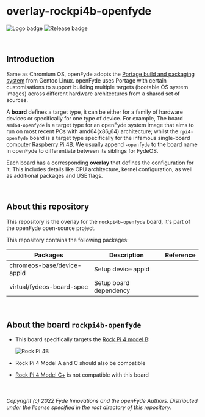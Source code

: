 # overlay-rockpi4b-openfyde

![Logo badge](https://img.shields.io/endpoint?url=https%3A%2F%2Fopenfyde-badge-wivuxrq8xzvh.runkit.sh%2F) ![Release badge](https://img.shields.io/github/v/release/openFyde/overlay-rockpi4b-openfyde?label=latest%20release%20image)

<br>

## Introduction
Same as Chromium OS, openFyde adopts the [Portage build and packaging system](https://wiki.gentoo.org/wiki/Portage) from Gentoo Linux. openFyde uses Portage with certain customisations to support building multiple targets (bootable OS system images) across different hardware architectures from a shared set of sources.

A **board** defines a target type, it can be either for a family of hardware devices or specifically for one type of device. For example, The board `amd64-openfyde` is a target type for an openFyde system image that aims to run on most recent PCs with amd64(x86_64) architecture; whilst the `rpi4-openfyde` board is a target type specifically for the infamous single-board computer [Raspberry Pi 4B](https://www.raspberrypi.com/products/raspberry-pi-4-model-b/). We usually append `-openfyde` to the board name in openFyde to differentiate between its siblings for FydeOS. 

Each board has a corresponding **overlay** that defines the configuration for it. This includes details like CPU architecture, kernel configuration, as well as additional packages and USE flags.

<br>

## About this repository
This repository is the overlay for the `rockpi4b-openfyde` board, it's part of the openFyde open-source project.

This repository contains the following packages:

| Packages                   | Description            | Reference |
|----------------------------|------------------------|-----------|
| chromeos-base/device-appid | Setup device appid     |           |
| virtual/fydeos-board-spec  | Setup board dependency |           |


<br>

## About the board `rockpi4b-openfyde`
 - This board specifically targets the [Rock Pi 4 model B](https://rockpi.org/rockpi4):

    ![Rock Pi 4B](https://rockpi.org/assets/images/rockpi_4B_v13_breadboard_front.svg)

 - Rock Pi 4 Model A and C should also be compatible
 - [Rock Pi 4 Model C+](https://dl.radxa.com/rockpi4/docs/hw/rockpi4/rockpi4c_plus_product_brief.pdf) is not compatible with this board
 

<br>

###### Copyright (c) 2022 Fyde Innovations and the openFyde Authors. Distributed under the license specified in the root directory of this repository.
